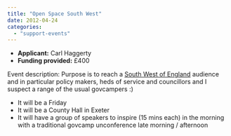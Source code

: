 ```yaml
---
title: "Open Space South West"
date: 2012-04-24
categories: 
  - "support-events"
---
```


- **Applicant:** Carl Haggerty
- **Funding provided:** £400

Event description: Purpose is to reach a [South West of England](https://carlhaggerty.wordpress.com/2012/05/16/announcing-open-space-south-west-openssw/) audience and in particular policy makers, heds of service and councillors and I suspect a range of the usual govcampers :)

- It will be a Friday
- It will be a County Hall in Exeter
- It will have a group of speakers to inspire (15 mins each) in the morning with a traditional govcamp unconference late morning / afternoon
